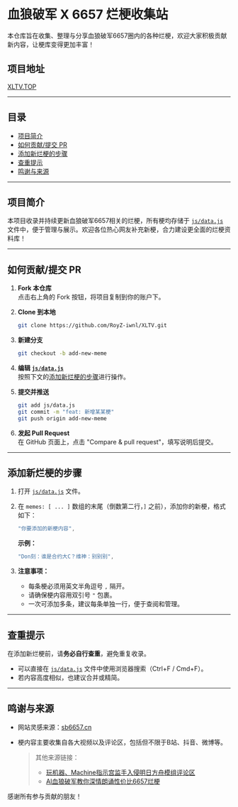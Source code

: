 # 血狼破军 X 6657 烂梗收集站

本仓库旨在收集、整理与分享血狼破军6657圈内的各种烂梗，欢迎大家积极贡献新内容，让梗库变得更加丰富！

## 项目地址

[XLTV.TOP](https://XLTV.TOP)

---

## 目录

- [项目简介](#项目简介)
- [如何贡献/提交 PR](#如何贡献提交-pr)
- [添加新烂梗的步骤](#添加新烂梗的步骤)
- [查重提示](#查重提示)
- [鸣谢与来源](#鸣谢与来源)

---

## 项目简介

本项目收录并持续更新血狼破军6657相关的烂梗，所有梗均存储于 [`js/data.js`](js/data.js) 文件中，便于管理与展示。欢迎各位热心网友补充新梗，合力建设更全面的烂梗资料库！

---

## 如何贡献/提交 PR

1. **Fork 本仓库**  
   点击右上角的 Fork 按钮，将项目复制到你的账户下。

2. **Clone 到本地**  
   ```bash
   git clone https://github.com/RoyZ-iwnl/XLTV.git
   ```

3. **新建分支**  
   ```bash
   git checkout -b add-new-meme
   ```

4. **编辑 [`js/data.js`](js/data.js)**  
   按照下文的[添加新烂梗的步骤](#添加新烂梗的步骤)进行操作。

5. **提交并推送**  
   ```bash
   git add js/data.js
   git commit -m "feat: 新增某某梗"
   git push origin add-new-meme
   ```

6. **发起 Pull Request**   
   在 GitHub 页面上，点击 "Compare & pull request"，填写说明后提交。

---

## 添加新烂梗的步骤

1. 打开 [`js/data.js`](js/data.js) 文件。
2. 在 `memes: [ ... ]` 数组的末尾（倒数第二行，`]` 之前），添加你的新梗，格式如下：

   ```javascript
   "你要添加的新梗内容",
   ```

   **示例：**
   ```javascript
   "Don刻：谁是合约大C？维神：别别别",
   ```

3. **注意事项：**
   - 每条梗必须用英文半角逗号 `,` 隔开。
   - 请确保梗内容用双引号 `"` 包裹。
   - 一次可添加多条，建议每条单独一行，便于查阅和管理。

---

## 查重提示

在添加新烂梗前，请**务必自行查重**，避免重复收录。
- 可以直接在 [`js/data.js`](js/data.js) 文件中使用浏览器搜索（Ctrl+F / Cmd+F）。
- 若内容高度相似，也建议合并或精简。

---

## 鸣谢与来源

- 网站灵感来源：[sb6657.cn](https://sb6657.cn/)
- 梗内容主要收集自各大视频以及评论区，包括但不限于B站、抖音、微博等。

  > 其他来源链接：  
  > - [玩机器、Machine指示宫监手入侵明日方舟模组评论区](https://www.bilibili.com/video/BV1gJi2Y5E3N/)  
  > - [AI血狼破军教你深情朗诵性价比6657烂梗](https://www.bilibili.com/video/BV1ZwNTepEC3/)

感谢所有参与贡献的朋友！